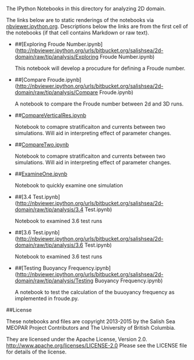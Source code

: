 The IPython Notebooks in this directory for analyzing 2D domain.

The links below are to static renderings of the notebooks via
[nbviewer.ipython.org](http://nbviewer.ipython.org/).
Descriptions below the links are from the first cell of the notebooks
(if that cell contains Markdown or raw text).

* ##[Exploring Froude Number.ipynb](http://nbviewer.ipython.org/urls/bitbucket.org/salishsea/2d-domain/raw/tip/analysis/Exploring Froude Number.ipynb)  
    
    This notebook will develop a procudure for defining a Froude number.  


* ##[Compare Froude.ipynb](http://nbviewer.ipython.org/urls/bitbucket.org/salishsea/2d-domain/raw/tip/analysis/Compare Froude.ipynb)  
    
    A notebook to compare the Froude number between 2d and 3D runs.   

* ##[CompareVerticalRes.ipynb](http://nbviewer.ipython.org/urls/bitbucket.org/salishsea/2d-domain/raw/tip/analysis/CompareVerticalRes.ipynb)  
    
    Notebook to comapre stratificaiton and currents between two simulations. Will aid in interpreting effect of parameter changes.  

* ##[CompareTwo.ipynb](http://nbviewer.ipython.org/urls/bitbucket.org/salishsea/2d-domain/raw/tip/analysis/CompareTwo.ipynb)  
    
    Notebook to comapre stratificaiton and currents between two simulations. Will aid in interpreting effect of parameter changes.  

* ##[ExamineOne.ipynb](http://nbviewer.ipython.org/urls/bitbucket.org/salishsea/2d-domain/raw/tip/analysis/ExamineOne.ipynb)  
    
    Notebook to quickly examine one simulation  

* ##[3.4 Test.ipynb](http://nbviewer.ipython.org/urls/bitbucket.org/salishsea/2d-domain/raw/tip/analysis/3.4 Test.ipynb)  
    
    Notebook to examined 3.6 test runs  

* ##[3.6 Test.ipynb](http://nbviewer.ipython.org/urls/bitbucket.org/salishsea/2d-domain/raw/tip/analysis/3.6 Test.ipynb)  
    
    Notebook to examined 3.6 test runs  

* ##[Testing Buoyancy Frequency.ipynb](http://nbviewer.ipython.org/urls/bitbucket.org/salishsea/2d-domain/raw/tip/analysis/Testing Buoyancy Frequency.ipynb)  
    
    A notebook to test the calculation of the buuoyancy frequency as implemented in froude.py.  


##License

These notebooks and files are copyright 2013-2015
by the Salish Sea MEOPAR Project Contributors
and The University of British Columbia.

They are licensed under the Apache License, Version 2.0.
http://www.apache.org/licenses/LICENSE-2.0
Please see the LICENSE file for details of the license.
